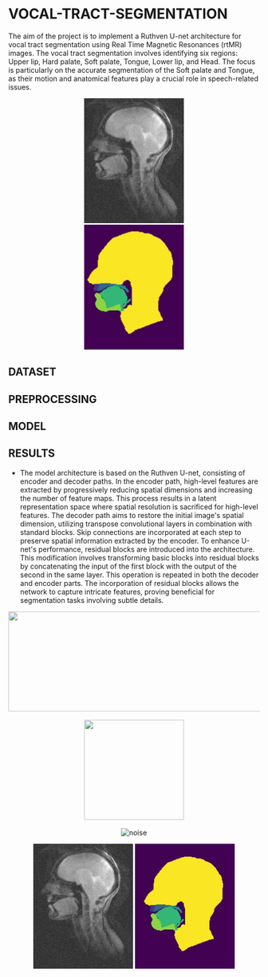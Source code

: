 # VOCAL-TRACT-SEGMENTATION
The aim of the project is to implement a Ruthven U-net architecture for vocal tract segmentation using Real Time Magnetic Resonances (rtMR) images. The vocal tract segmentation involves identifying six regions: Upper lip, Hard palate, Soft palate, Tongue, Lower lip, and Head. The focus is particularly on the accurate segmentation of the Soft palate and Tongue, as their motion and anatomical features play a crucial role in speech-related issues.


<p float="left" align="center">
  <img src="1.png" hspace="30"  width="200" heigth="200"/ >
  <img src="2.png" hspace="30"  width="200" heigth="200"/> 
</p>

## DATASET
## PREPROCESSING
## MODEL
## RESULTS
- The model architecture is based on the Ruthven U-net, consisting of encoder and decoder paths. In the encoder path, high-level features are extracted by progressively reducing spatial dimensions and increasing the number of feature maps. This process results in a latent representation space where spatial resolution is sacrificed for high-level features. The decoder path aims to restore the initial image's spatial dimension, utilizing transpose convolutional layers in combination with standard blocks. Skip connections are incorporated at each step to preserve spatial information extracted by the encoder.
To enhance U-net's performance, residual blocks are introduced into the architecture. This modification involves transforming basic blocks into residual blocks by concatenating the input of the first block with the output of the second in the same layer. This operation is repeated in both the decoder and encoder parts. The incorporation of residual blocks allows the network to capture intricate features, proving beneficial for segmentation tasks involving subtle details.

<p align="center">
  <img width="700" height="200" src="https://github.com/NacliNaclo/VOCAL-TRACT-SEGMENTATION/assets/107640468/8c7b3b2c-7689-4db5-aaac-77e2ffcc0394"/>
</p>


<p align="center">
  <img width="200" height="200" src="Media1 (online-video-cutter.com)(1).gif"/>
</p>

<p align="center">
  <img width="600" height="300" alt="noise" src="https://github.com/NacliNaclo/VOCAL-TRACT-SEGMENTATION/assets/107640468/122d29da-2bb9-420a-8963-313553b85a0e">
</p>


<p float="left" align="center">
  <img src="Picture2.png" width="200" />
  <img src="Picture3.png" width="200" /> 
</p>


